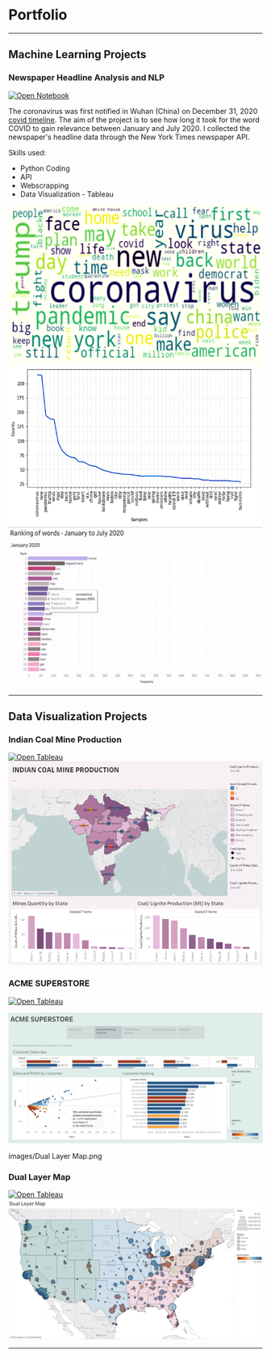 # Portfolio

---
## Machine Learning Projects 

### Newspaper Headline Analysis and NLP
[![Open Notebook](https://img.shields.io/badge/Jupyter-Open_Notebook-blue?logo=Jupyter)](https://github.com/ssilvacris/Data-Science-Projects/blob/main/NLP_%20Headline_NYTimes/newspaper_nlp.ipynb)

The coronavirus was first notified in Wuhan (China) on December 31, 2020 [covid timeline](https://www.who.int/news-room/detail/29-06-2020-covidtimeline). 
The aim of the project is to see how long it took for the word COVID to gain relevance between January and July 2020. I collected the newspaper's headline data through the New York Times newspaper API.

Skills used:
* Python Coding
* API
* Webscrapping
* Data Visualization - Tableau


<img src="images/nlp_fig1.png?raw=true"/>
<img src="images/nlp_fig2.png?raw=true"/>
<img src="images/ranking-resize.gif?raw=true"/>



---
## Data Visualization Projects 

### Indian Coal Mine Production
 [![Open Tableau](https://img.shields.io/badge/Tableau-Open_Tableau-green?logo=Jupyter)](https://public.tableau.com/profile/cristiane.da.silva#!/vizhome/IndianCoalMineProduction_16117464503940/Dashboard)
<img src="images/indian_coal.png?raw=true"/>
            
 
### ACME SUPERSTORE
[![Open Tableau](https://img.shields.io/badge/Tableau-Open_Tableau-green?logo=Jupyter)](https://public.tableau.com/profile/cristiane.da.silva#!/vizhome/Dashboard_Submission_week3/ACMESUPERSTORE)

  <img src="images/ACME SUPERSTORE.png?raw=true"/>
  
  images/Dual Layer Map.png

### Dual Layer Map
 [![Open Tableau](https://img.shields.io/badge/Tableau-Open_Tableau-green?logo=Jupyter)](https://public.tableau.com/profile/cristiane.da.silva#!/vizhome/DualLayerMap_16103574007610/DualLayerMap)
  <img src="images/Dual Layer Map.png?raw=true"/>
             
---

